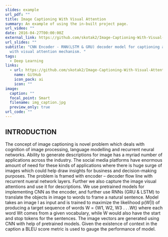 ```yaml
---
slides: example
url_pdf: ""
title: Image Captioning With Visual Attention
summary: An example of using the in-built project page.
url_video: ""
date: 2016-04-27T00:00:00Z
external_link: https://github.com/skotak2/Image-Captioning-With-Visual-Attention-Mechanism
url_slides: ""
subtitle: "CNN Encoder - RNN(LSTM & GRU) decoder model for captioning an image
  with visual attention mechanism. "
tags:
  - Deep Learning
links:
  - url: https://github.com/skotak2/Image-Captioning-With-Visual-Attention-Mechanism
    name: GitHub
    icon_pack: ai
    icon: ""
image:
  caption: ""
  focal_point: Smart
  filename: img_caption.jpg
  preview_only: true
url_code: ""
---
```

## INTRODUCTION

The concept of image captioning is novel problem which deals with cognition of image processing, language modelling and recurrent neural networks. Ability to generate descriptions for image has a myriad number of applications across the industry. The social media platforms have enormous amount of need for these kinds of applications where there is huge surge of images which could help draw insights for business and decision-making purposes. The problem is framed with encoder – decoder flow line with recurrent nueral network layers. Further we also capture the image visual attentions and use it for descriptions. We use pretrained models for implementing CNN as the encoder, and further use RNNs (GRU & LSTM) to translate the objects in image to words to frame a natural sentence. Model takes an image I as input and is trained to maximize the likelihood p(W|I) of producing a target sequence of words W = {W1, W2, W3 . . .Wt} where each word Wt comes from a given vocabulary, while W would also have the start and stop tokens for the sentences. The image vectors are generated using CNN with help of pretrained models. Given the existence of context in the caption a BLEU score metric is used to gauge the performance of model.